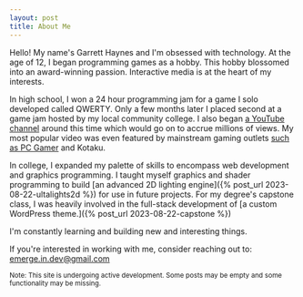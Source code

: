 ```yaml
---
layout: post
title: About Me
---
```


Hello! My name's Garrett Haynes and I'm obsessed with technology. At the age of 12, I began programming games as a hobby. This hobby blossomed
into an award-winning passion. Interactive media is at the heart of my interests.

In high school, I won a 24 hour programming jam for a game I solo developed called QWERTY. Only a few months later I placed second at a game jam hosted by my local community college. I also began [a YouTube channel](https://www.youtube.com/channel/UC8QdG3gEgAowSyI9ZRwSwbQ) around this time which would go on to accrue millions of views. My most popular video was even featured by mainstream gaming outlets [such as PC Gamer](https://www.pcgamer.com/see-a-city-of-200000-swept-away-by-sewage-in-cities-skylines/) and Kotaku.

In college, I expanded my palette of skills to encompass web development and graphics programming. I taught myself graphics
and shader programming to build [an advanced 2D lighting engine]({% post_url 2023-08-22-ultalights2d %}) for use in
future projects. For my degree's capstone class, I was heavily involved in the full-stack development of 
[a custom WordPress theme.]({% post_url 2023-08-22-capstone %})

I'm constantly learning and building new and interesting things. 

If you're interested in working with me, consider reaching out to: 
<a href='mailt&#111;&#58;&#101;mer%6&#55;e%2E&#105;n&#46;dev%4&#48;gmail%&#50;Ec%6Fm'>&#101;merge&#46;&#105;&#110;&#46;de&#118;&#64;&#103;ma&#105;&#108;&#46;com</a>

<small>Note: This site is undergoing active development. Some posts may be empty and some functionality may be missing.</small>